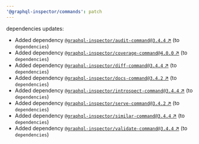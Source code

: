 ```yaml
---
'@graphql-inspector/commands': patch
---
```

dependencies updates:
  - Added dependency [`@graphql-inspector/audit-command@3.4.4`
    ↗︎](https://www.npmjs.com/package/@graphql-inspector/audit-command/v/3.4.4) (to `dependencies`)
  - Added dependency [`@graphql-inspector/coverage-command@4.0.0`
    ↗︎](https://www.npmjs.com/package/@graphql-inspector/coverage-command/v/4.0.0) (to
    `dependencies`)
  - Added dependency [`@graphql-inspector/diff-command@3.4.4`
    ↗︎](https://www.npmjs.com/package/@graphql-inspector/diff-command/v/3.4.4) (to `dependencies`)
  - Added dependency [`@graphql-inspector/docs-command@3.4.2`
    ↗︎](https://www.npmjs.com/package/@graphql-inspector/docs-command/v/3.4.2) (to `dependencies`)
  - Added dependency [`@graphql-inspector/introspect-command@3.4.4`
    ↗︎](https://www.npmjs.com/package/@graphql-inspector/introspect-command/v/3.4.4) (to
    `dependencies`)
  - Added dependency [`@graphql-inspector/serve-command@3.4.2`
    ↗︎](https://www.npmjs.com/package/@graphql-inspector/serve-command/v/3.4.2) (to `dependencies`)
  - Added dependency [`@graphql-inspector/similar-command@3.4.4`
    ↗︎](https://www.npmjs.com/package/@graphql-inspector/similar-command/v/3.4.4) (to
    `dependencies`)
  - Added dependency [`@graphql-inspector/validate-command@3.4.4`
    ↗︎](https://www.npmjs.com/package/@graphql-inspector/validate-command/v/3.4.4) (to
    `dependencies`)
